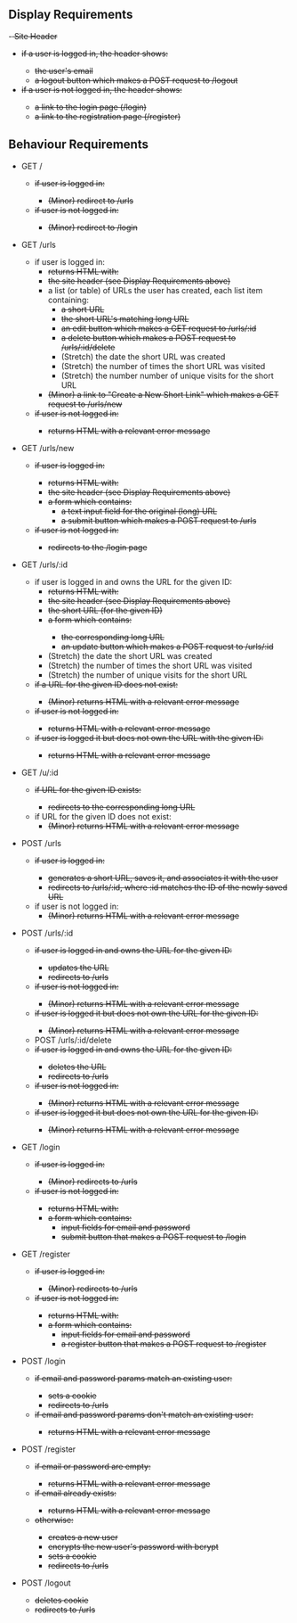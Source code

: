 ## Display Requirements
-<del> Site Header
- <del>if a user is logged in, the header shows:
  - the user's email
  - a logout button which makes a POST request to /logout
- <del>if a user is not logged in, the header shows:
  - a link to the login page (/login)
  - a link to the registration page (/register)

## Behaviour Requirements

- GET /

  - <del>if user is logged in:
    - (Minor) redirect to /urls
  - <del>if user is not logged in:
    - (Minor) redirect to /login
- GET /urls

  - if user is logged in:
    - <del>returns HTML with:
    - <del>the site header (see Display Requirements above)
    - a list (or table) of URLs the user has created, each list item containing:
      - <del>a short URL
      - <del>the short URL's matching long URL
      - <del>an edit button which makes a GET request to /urls/:id
      - <del>a delete button which makes a POST request to /urls/:id/delete
      - (Stretch) the date the short URL was created
      - (Stretch) the number of times the short URL was visited
      - (Stretch) the number number of unique visits for the short URL
    - <del>(Minor) a link to "Create a New Short Link" which makes a GET request to /urls/new
  - <del>if user is not logged in:
    - returns HTML with a relevant error message
- GET /urls/new

  - <del>if user is logged in:
    - returns HTML with:
    - the site header (see Display Requirements above)
    - a form which contains:
      - a text input field for the original (long) URL
      - a submit button which makes a POST request to /urls
  - <del>if user is not logged in:
    - redirects to the /login page
- GET /urls/:id
  - if user is logged in and owns the URL for the given ID:
    - <del>returns HTML with:
    - <del>the site header (see Display Requirements above)
    - <del>the short URL (for the given ID)
    - <del>a form which contains:
      - the corresponding long URL
      - an update button which makes a POST request to /urls/:id
    - (Stretch) the date the short URL was created
    - (Stretch) the number of times the short URL was visited
    - (Stretch) the number of unique visits for the short URL
  - <del>if a URL for the given ID does not exist:
    - (Minor) returns HTML with a relevant error message
  - <del>if user is not logged in:
    - returns HTML with a relevant error message
  - <del>if user is logged it but does not own the URL with the given ID:
    - returns HTML with a relevant error message
- GET /u/:id

  - <del>if URL for the given ID exists:
    - redirects to the corresponding long URL
  - if URL for the given ID does not exist:
    - <del>(Minor) returns HTML with a relevant error message
- POST /urls

  - <del>if user is logged in:
    - generates a short URL, saves it, and associates it with the user
    - redirects to /urls/:id, where :id matches the ID of the newly saved URL
  - if user is not logged in:
    - <del>(Minor) returns HTML with a relevant error message

- POST /urls/:id

  - <del>if user is logged in and owns the URL for the given ID:
    - updates the URL
    - redirects to /urls
  - <del>if user is not logged in:
    - (Minor) returns HTML with a relevant error message
  - <del>if user is logged it but does not own the URL for the given ID:
    - (Minor) returns HTML with a relevant error message
  - POST /urls/:id/delete
  - <del>if user is logged in and owns the URL for the given ID:
    - deletes the URL
    - redirects to /urls
  - <del>if user is not logged in:
    - (Minor) returns HTML with a relevant error message
  - <del>if user is logged it but does not own the URL for the given ID:
    - (Minor) returns HTML with a relevant error message

- GET /login

  - <del>if user is logged in:
    - (Minor) redirects to /urls
  - <del>if user is not logged in:
    - returns HTML with:
    - a form which contains:
      - input fields for email and password
      - submit button that makes a POST request to /login
- GET /register

  - <del>if user is logged in:
    - (Minor) redirects to /urls
  - <del>if user is not logged in:
    - returns HTML with:
    - a form which contains:
      - input fields for email and password
      - a register button that makes a POST request to /register

- POST /login

  - <del>if email and password params match an existing user:
    - sets a cookie
    - redirects to /urls
  - <del>if email and password params don't match an existing user:
    - returns HTML with a relevant error message
- POST /register

  - <del>if email or password are empty:
    - returns HTML with a relevant error message
  - <del>if email already exists:
    - returns HTML with a relevant error message
  - <del>otherwise:
    - creates a new user
    - encrypts the new user's password with bcrypt
    - sets a cookie
    - redirects to /urls
- POST /logout

  - <del>deletes cookie
  - <del>redirects to /urls